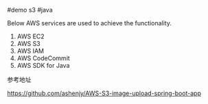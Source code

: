#demo s3 
#java

Below AWS services are used to achieve the functionality.
1. AWS EC2
2. AWS S3
3. AWS IAM
4. AWS CodeCommit
5. AWS SDK for Java




参考地址

https://github.com/ashenjy/AWS-S3-image-upload-spring-boot-app
